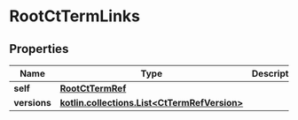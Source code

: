 
# RootCtTermLinks

## Properties
| Name | Type | Description | Notes |
| ------------ | ------------- | ------------- | ------------- |
| **self** | [**RootCtTermRef**](RootCtTermRef.md) |  |  [optional] |
| **versions** | [**kotlin.collections.List&lt;CtTermRefVersion&gt;**](CtTermRefVersion.md) |  |  [optional] |



